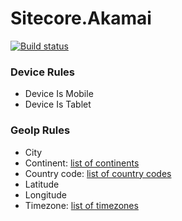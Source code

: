 # Sitecore.Akamai

[![Build status](https://ci.appveyor.com/api/projects/status/1c9cpp38yavc6c51?svg=true)](https://ci.appveyor.com/project/Antonytm/sitecore-akamai)

### Device Rules
* Device Is Mobile
* Device Is Tablet

### GeoIp Rules
* City
* Continent: [list of continents](docs/continentCodes.csv)
* Country code: [list of country codes](docs/cc2continent.csv)
* Latitude
* Longitude
* Timezone: [list of timezones](docs/timezone.md)

